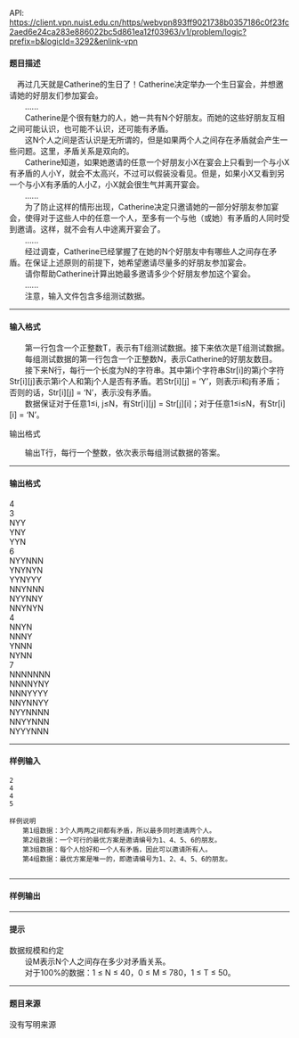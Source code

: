 API: https://client.vpn.nuist.edu.cn/https/webvpn893ff9021738b0357186c0f23fc2aed6e24ca283e886022bc5d861ea12f03963/v1/problem/logic?prefix=b&logicId=3292&enlink-vpn

#### 题目描述

　再过几天就是Catherine的生日了！Catherine决定举办一个生日宴会，并想邀请她的好朋友们参加宴会。  
　　......  
　　Catherine是个很有魅力的人，她一共有N个好朋友。而她的这些好朋友互相之间可能认识，也可能不认识，还可能有矛盾。  
　　这N个人之间是否认识是无所谓的，但是如果两个人之间存在矛盾就会产生一些问题。这里，矛盾关系是双向的。  
　　Catherine知道，如果她邀请的任意一个好朋友小X在宴会上只看到一个与小X有矛盾的人小Y，就会不太高兴，不过可以假装没看见。但是，如果小X又看到另一个与小X有矛盾的人小Z，小X就会很生气并离开宴会。  
　　......  
　　为了防止这样的情形出现，Catherine决定只邀请她的一部分好朋友参加宴会，使得对于这些人中的任意一个人，至多有一个与他（或她）有矛盾的人同时受到邀请。这样，就不会有人中途离开宴会了。  
　　......  
　　经过调查，Catherine已经掌握了在她的N个好朋友中有哪些人之间存在矛盾。在保证上述原则的前提下，她希望邀请尽量多的好朋友参加宴会。  
　　请你帮助Catherine计算出她最多邀请多少个好朋友参加这个宴会。  
　　......  
　　注意，输入文件包含多组测试数据。  

---

#### 输入格式

　　第一行包含一个正整数T，表示有T组测试数据。接下来依次是T组测试数据。  
　　每组测试数据的第一行包含一个正整数N，表示Catherine的好朋友数目。  
　　接下来N行，每行一个长度为N的字符串。其中第i个字符串Str\[i\]的第j个字符Str\[i\]\[j\]表示第i个人和第j个人是否有矛盾。若Str\[i\]\[j\] = ‘Y’，则表示i和j有矛盾；否则的话，Str\[i\]\[j\] = ‘N’，表示没有矛盾。  
　　数据保证对于任意1≤i, j≤N，有Str\[i\]\[j\] = Str\[j\]\[i\]；对于任意1≤i≤N，有Str\[i\]\[i\] = ‘N’。  

输出格式

　　输出T行，每行一个整数，依次表示每组测试数据的答案。  

---

#### 输出格式

4  
3  
NYY  
YNY  
YYN  
6  
NYYNNN  
YNYNYN  
YYNYYY  
NNYNNN  
NYYNNY  
NNYNYN  
4  
NNYN  
NNNY  
YNNN  
NYNN  
7  
NNNNNNN  
NNNNYNY  
NNNYYYY  
NNYNNYY  
NYYNNNN  
NNYYNNN  
NYYYNNN  

---

#### 样例输入
```
2
4
4
5

样例说明
　　第1组数据：3个人两两之间都有矛盾，所以最多同时邀请两个人。
　　第2组数据：一个可行的最优方案是邀请编号为1、4、5、6的朋友。
　　第3组数据：每个人恰好和一个人有矛盾，因此可以邀请所有人。
　　第4组数据：最优方案是唯一的，即邀请编号为1、2、4、5、6的朋友。


```

---

#### 样例输出

---

#### 提示

数据规模和约定  
　　设M表示N个人之间存在多少对矛盾关系。  
　　对于100%的数据：1 ≤ N ≤ 40，0 ≤ M ≤ 780，1 ≤ T ≤ 50。

---

#### 题目来源

没有写明来源